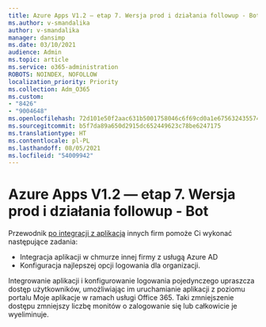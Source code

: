 ```yaml
---
title: Azure Apps V1.2 — etap 7. Wersja prod i działania followup - Bot
ms.author: v-smandalika
author: v-smandalika
manager: dansimp
ms.date: 03/10/2021
audience: Admin
ms.topic: article
ms.service: o365-administration
ROBOTS: NOINDEX, NOFOLLOW
localization_priority: Priority
ms.collection: Adm_O365
ms.custom:
- "8426"
- "9004648"
ms.openlocfilehash: 72d101e50f2aac631b5001758046c6f69cd0a1e675632435574a32530a4b3095
ms.sourcegitcommit: b5f7da89a650d2915dc652449623c78be6247175
ms.translationtype: HT
ms.contentlocale: pl-PL
ms.lasthandoff: 08/05/2021
ms.locfileid: "54009942"
---
```

# <a name="azure-apps-v12---phase-7-prod-release-and-followup---bot"></a>Azure Apps V1.2 — etap 7. Wersja prod i działania followup - Bot

Przewodnik [po integracji z aplikacją](https://admin.microsoft.com/AdminPortal/Home) innych firm pomoże Ci wykonać następujące zadania: 
- Integracja aplikacji w chmurze innej firmy z usługą Azure AD 
- Konfiguracja najlepszej opcji logowania dla organizacji.

Integrowanie aplikacji i konfigurowanie logowania pojedynczego upraszcza dostęp użytkowników, umożliwiając im uruchamianie aplikacji  z poziomu portalu Moje aplikacje w ramach usługi Office 365. Taki zmniejszenie dostępu zmniejszy liczbę monitów o zalogowanie się lub całkowicie je wyeliminuje.
